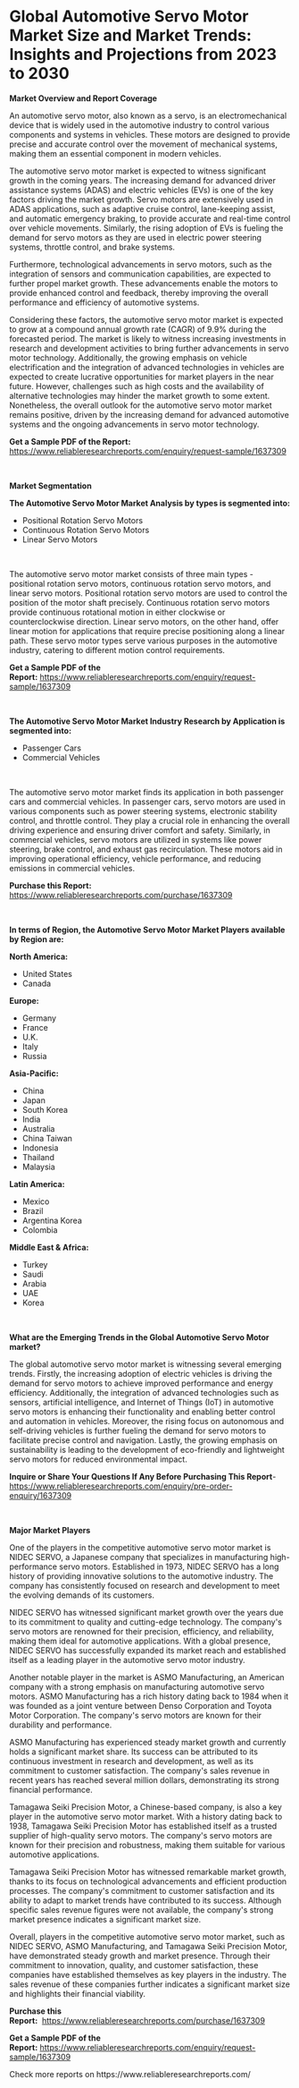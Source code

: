 <p><h1>Global Automotive Servo Motor Market Size and Market Trends: Insights and Projections from 2023 to 2030</h1></p><p><strong>Market Overview and Report Coverage</strong></p>
<p><p>An automotive servo motor, also known as a servo, is an electromechanical device that is widely used in the automotive industry to control various components and systems in vehicles. These motors are designed to provide precise and accurate control over the movement of mechanical systems, making them an essential component in modern vehicles.</p><p>The automotive servo motor market is expected to witness significant growth in the coming years. The increasing demand for advanced driver assistance systems (ADAS) and electric vehicles (EVs) is one of the key factors driving the market growth. Servo motors are extensively used in ADAS applications, such as adaptive cruise control, lane-keeping assist, and automatic emergency braking, to provide accurate and real-time control over vehicle movements. Similarly, the rising adoption of EVs is fueling the demand for servo motors as they are used in electric power steering systems, throttle control, and brake systems.</p><p>Furthermore, technological advancements in servo motors, such as the integration of sensors and communication capabilities, are expected to further propel market growth. These advancements enable the motors to provide enhanced control and feedback, thereby improving the overall performance and efficiency of automotive systems.</p><p>Considering these factors, the automotive servo motor market is expected to grow at a compound annual growth rate (CAGR) of 9.9% during the forecasted period. The market is likely to witness increasing investments in research and development activities to bring further advancements in servo motor technology. Additionally, the growing emphasis on vehicle electrification and the integration of advanced technologies in vehicles are expected to create lucrative opportunities for market players in the near future. However, challenges such as high costs and the availability of alternative technologies may hinder the market growth to some extent. Nonetheless, the overall outlook for the automotive servo motor market remains positive, driven by the increasing demand for advanced automotive systems and the ongoing advancements in servo motor technology.</p></p>
<p><strong>Get a Sample PDF of the Report:</strong> <a href="https://www.reliableresearchreports.com/enquiry/request-sample/1637309">https://www.reliableresearchreports.com/enquiry/request-sample/1637309</a></p>
<p>&nbsp;</p>
<p><strong>Market Segmentation</strong></p>
<p><strong>The Automotive Servo Motor Market Analysis by types is segmented into:</strong></p>
<p><ul><li>Positional Rotation Servo Motors</li><li>Continuous Rotation Servo Motors</li><li>Linear Servo Motors</li></ul></p>
<p>&nbsp;</p>
<p><p>The automotive servo motor market consists of three main types - positional rotation servo motors, continuous rotation servo motors, and linear servo motors. Positional rotation servo motors are used to control the position of the motor shaft precisely. Continuous rotation servo motors provide continuous rotational motion in either clockwise or counterclockwise direction. Linear servo motors, on the other hand, offer linear motion for applications that require precise positioning along a linear path. These servo motor types serve various purposes in the automotive industry, catering to different motion control requirements.</p></p>
<p><strong>Get a Sample PDF of the Report:</strong>&nbsp;<a href="https://www.reliableresearchreports.com/enquiry/request-sample/1637309">https://www.reliableresearchreports.com/enquiry/request-sample/1637309</a></p>
<p>&nbsp;</p>
<p><strong>The Automotive Servo Motor Market Industry Research by Application is segmented into:</strong></p>
<p><ul><li>Passenger Cars</li><li>Commercial Vehicles</li></ul></p>
<p>&nbsp;</p>
<p><p>The automotive servo motor market finds its application in both passenger cars and commercial vehicles. In passenger cars, servo motors are used in various components such as power steering systems, electronic stability control, and throttle control. They play a crucial role in enhancing the overall driving experience and ensuring driver comfort and safety. Similarly, in commercial vehicles, servo motors are utilized in systems like power steering, brake control, and exhaust gas recirculation. These motors aid in improving operational efficiency, vehicle performance, and reducing emissions in commercial vehicles.</p></p>
<p><strong>Purchase this Report:</strong>&nbsp; <a href="https://www.reliableresearchreports.com/purchase/1637309">https://www.reliableresearchreports.com/purchase/1637309</a></p>
<p>&nbsp;</p>
<p><strong>In terms of Region, the Automotive Servo Motor Market Players available by Region are:</strong></p>
<p>
    <p> <strong> North America: </strong>
        <ul>
            <li>United States</li>
            <li>Canada</li>
        </ul>
        </p> 
    <p> <strong> Europe: </strong>
        <ul>
            <li>Germany</li>
            <li>France</li>
            <li>U.K.</li>
            <li>Italy</li>
            <li>Russia</li>
        </ul>
        </p> 
    <p> <strong> Asia-Pacific: </strong>
        <ul>
            <li>China</li>
            <li>Japan</li>
            <li>South Korea</li>
            <li>India</li>
            <li>Australia</li>
            <li>China Taiwan</li>
            <li>Indonesia</li>
            <li>Thailand</li>
            <li>Malaysia</li>
        </ul>
        </p> 
    <p> <strong> Latin America: </strong>
        <ul>
            <li>Mexico</li>
            <li>Brazil</li>
            <li>Argentina Korea</li>
            <li>Colombia</li>
        </ul>
        </p> 
    <p> <strong> Middle East & Africa: </strong>
        <ul>
            <li>Turkey</li>
            <li>Saudi</li>
            <li>Arabia</li>
            <li>UAE</li>
            <li>Korea</li>
        </ul>
    </p>
    </p>
<p>&nbsp;</p>
<p><strong>What are the Emerging Trends in the Global Automotive Servo Motor market?</strong></p>
<p><p>The global automotive servo motor market is witnessing several emerging trends. Firstly, the increasing adoption of electric vehicles is driving the demand for servo motors to achieve improved performance and energy efficiency. Additionally, the integration of advanced technologies such as sensors, artificial intelligence, and Internet of Things (IoT) in automotive servo motors is enhancing their functionality and enabling better control and automation in vehicles. Moreover, the rising focus on autonomous and self-driving vehicles is further fueling the demand for servo motors to facilitate precise control and navigation. Lastly, the growing emphasis on sustainability is leading to the development of eco-friendly and lightweight servo motors for reduced environmental impact.</p></p>
<p><strong>Inquire or Share Your Questions If Any Before Purchasing This Report</strong>- <a href="https://www.reliableresearchreports.com/enquiry/pre-order-enquiry/1637309">https://www.reliableresearchreports.com/enquiry/pre-order-enquiry/1637309</a></p>
<p>&nbsp;</p>
<p><strong>Major Market Players</strong></p>
<p><p>One of the players in the competitive automotive servo motor market is NIDEC SERVO, a Japanese company that specializes in manufacturing high-performance servo motors. Established in 1973, NIDEC SERVO has a long history of providing innovative solutions to the automotive industry. The company has consistently focused on research and development to meet the evolving demands of its customers.</p><p>NIDEC SERVO has witnessed significant market growth over the years due to its commitment to quality and cutting-edge technology. The company's servo motors are renowned for their precision, efficiency, and reliability, making them ideal for automotive applications. With a global presence, NIDEC SERVO has successfully expanded its market reach and established itself as a leading player in the automotive servo motor industry.</p><p>Another notable player in the market is ASMO Manufacturing, an American company with a strong emphasis on manufacturing automotive servo motors. ASMO Manufacturing has a rich history dating back to 1984 when it was founded as a joint venture between Denso Corporation and Toyota Motor Corporation. The company's servo motors are known for their durability and performance.</p><p>ASMO Manufacturing has experienced steady market growth and currently holds a significant market share. Its success can be attributed to its continuous investment in research and development, as well as its commitment to customer satisfaction. The company's sales revenue in recent years has reached several million dollars, demonstrating its strong financial performance.</p><p>Tamagawa Seiki Precision Motor, a Chinese-based company, is also a key player in the automotive servo motor market. With a history dating back to 1938, Tamagawa Seiki Precision Motor has established itself as a trusted supplier of high-quality servo motors. The company's servo motors are known for their precision and robustness, making them suitable for various automotive applications.</p><p>Tamagawa Seiki Precision Motor has witnessed remarkable market growth, thanks to its focus on technological advancements and efficient production processes. The company's commitment to customer satisfaction and its ability to adapt to market trends have contributed to its success. Although specific sales revenue figures were not available, the company's strong market presence indicates a significant market size.</p><p>Overall, players in the competitive automotive servo motor market, such as NIDEC SERVO, ASMO Manufacturing, and Tamagawa Seiki Precision Motor, have demonstrated steady growth and market presence. Through their commitment to innovation, quality, and customer satisfaction, these companies have established themselves as key players in the industry. The sales revenue of these companies further indicates a significant market size and highlights their financial viability.</p></p>
<p><strong>Purchase this Report:</strong>&nbsp;&nbsp;<a href="https://www.reliableresearchreports.com/purchase/1637309">https://www.reliableresearchreports.com/purchase/1637309</a></p>
<p></p>
<p><strong>Get a Sample PDF of the Report:</strong>&nbsp;<a href="https://www.reliableresearchreports.com/enquiry/request-sample/1637309">https://www.reliableresearchreports.com/enquiry/request-sample/1637309</a></p>
<p>Check more reports on https://www.reliableresearchreports.com/</p>